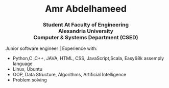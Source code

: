 <h1 align="center">Amr Abdelhameed</h1>
<h3 align="center">Student At Faculty of Engineering </br> Alexandria University </br> Computer & Systems Department (CSED)</h3>

<p>
Junior software engineer | Experience with:
<ul>
<li>Python,C ,C++, JAVA, HTML, CSS, JavaScript,Scala, Easy68k assemply language</li>
<li>Linux, Ubuntu</li>
<li>OOP, Data Structure, Algorithms, Artificial Intelligence</li>
<li>Problem solving</li>
</ul>
</p>

<!--
**amrabdelhameed1001/amrabdelhameed1001** is a ✨ _special_ ✨ repository because its `README.md` (this file) appears on your GitHub profile.

Here are some ideas to get you started:

- 🔭 I’m currently working on ...
- 🌱 I’m currently learning ...
- 👯 I’m looking to collaborate on ...
- 🤔 I’m looking for help with ...
- 💬 Ask me about ...
- 📫 How to reach me: ...
- 😄 Pronouns: ...
- ⚡ Fun fact: ...
-->
